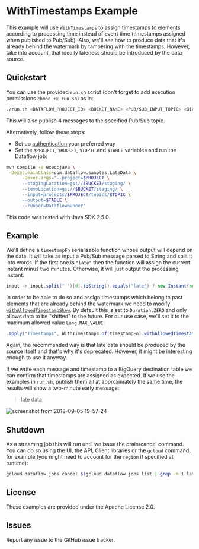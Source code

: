 # WithTimestamps Example

This example will use [`WithTimestamps`](https://beam.apache.org/documentation/sdks/javadoc/2.5.0/org/apache/beam/sdk/transforms/WithTimestamps.html) to assign timestamps to elements according to processing time instead of event time (timestamps assigned when published to Pub/Sub). Also, we'll see how to produce data that it's already behind the watermark by tampering with the timestamps. However, take into account, that ideally lateness should be introduced by the data source.

## Quickstart

You can use the provided `run.sh` script (don't forget to add execution permissions `chmod +x run.sh`) as in:
``` bash
./run.sh <DATAFLOW_PROJECT_ID> <BUCKET_NAME> <PUB/SUB_INPUT_TOPIC> <BIGQUERY_PROJECT_ID:DATASET.TABLE>
```

This will also publish 4 messages to the specified Pub/Sub topic.

Alternatively, follow these steps:
* Set up [authentication](https://cloud.google.com/docs/authentication/) your preferred way 
* Set the `$PROJECT`, `$BUCKET`, `$TOPIC` and `$TABLE` variables and run the Dataflow job:
``` bash
mvn compile -e exec:java \
 -Dexec.mainClass=com.dataflow.samples.LateData \
      -Dexec.args="--project=$PROJECT \
      --stagingLocation=gs://$BUCKET/staging/ \
      --tempLocation=gs://$BUCKET/staging/ \
      --input=projects/$PROJECT/topics/$TOPIC \
      --output=$TABLE \
      --runner=DataflowRunner"
```

This code was tested with Java SDK 2.5.0.

## Example

We'll define a `timestampFn` serializable function whose output will depend on the data. It will take as input a Pub/Sub message parsed to String and split it into words. If the first one is `"late"` then the function will assign the current instant minus two minutes. Otherwise, it will just output the processing instant.

```java
input -> input.split(" ")[0].toString().equals("late") ? new Instant(new DateTime().minus(Duration.standardMinutes(2))) : new Instant(new DateTime());
```

In order to be able to do so and assign timestamps which belong to past elements that are already behind the watermark we need to modify [`withAllowedTimestampSkew`](https://beam.apache.org/documentation/sdks/javadoc/2.5.0/org/apache/beam/sdk/transforms/WithTimestamps.html#withAllowedTimestampSkew-org.joda.time.Duration-). By default this is set to `Duration.ZERO` and only allows data to be "shifted" to the future. For our use case, we'll set it to the maximum allowed value `Long.MAX_VALUE`:

```java
.apply("Timestamps", WithTimestamps.of(timestampFn).withAllowedTimestampSkew(new Duration(Long.MAX_VALUE)))
```

Again, the recommended way is that late data should be produced by the source itself and that's why it's deprecated. However, it might be interesting enough to use it anyway.

If we write each message and timestamp to a BigQuery destination table we can confirm that timestamps are assigned as expected. If we use the examples in `run.sh`, publish them all at approximately the same time, the results will show a two-minute early message:

> late data

![screenshot from 2018-09-05 19-57-24](https://user-images.githubusercontent.com/29493411/45114328-03d9be80-b14d-11e8-9ac8-debe07c77e0c.png)

## Shutdown

As a streaming job this will run until we issue the drain/cancel command. You can do so using the UI, the API, Client libraries or the `gcloud` command, for example (you might need to account for the `region` if specified at runtime):
``` bash
gcloud dataflow jobs cancel $(gcloud dataflow jobs list | grep -m 1 latedata | cut -f 1 -d " ")
```

## License

These examples are provided under the Apache License 2.0.

## Issues

Report any issue to the GitHub issue tracker.
